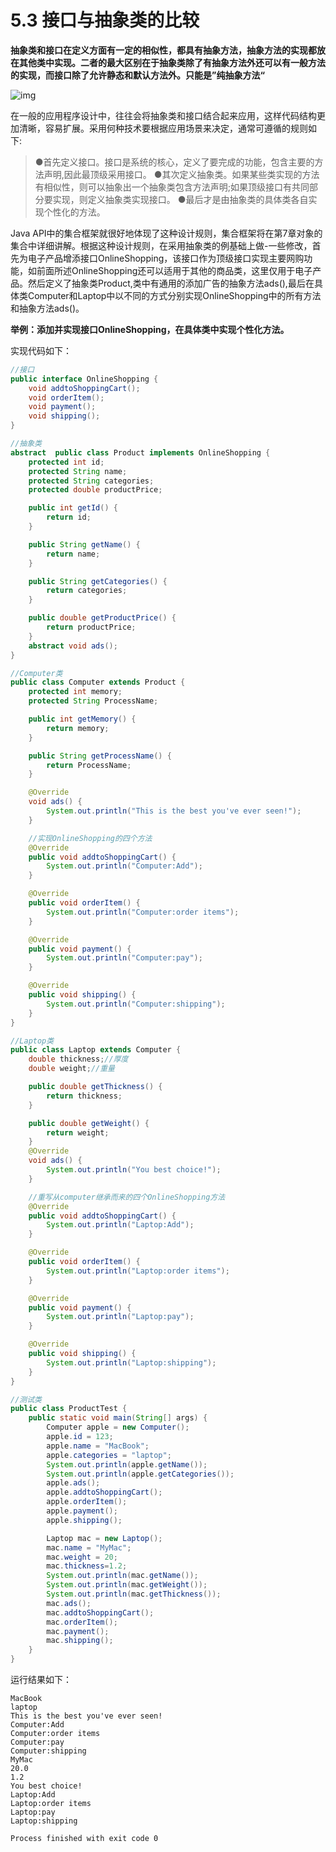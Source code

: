 

# 5.3 接口与抽象类的比较

**抽象类和接口在定义方面有一定的相似性，都具有抽象方法，抽象方法的实现都放在其他类中实现。二者的最大区别在于抽象类除了有抽象方法外还可以有一般方法的实现，而接口除了允许静态和默认方法外。只能是”纯抽象方法“**

![img](https://note-image-1307786938.cos.ap-beijing.myqcloud.com/typora/%209f52894260634e1a814400c3716441e0.png)

在一般的应用程序设计中，往往会将抽象类和接口结合起来应用，这样代码结构更加清晰，容易扩展。采用何种技术要根据应用场景来决定，通常可遵循的规则如下:

> ●首先定义接口。接口是系统的核心，定义了要完成的功能，包含主要的方法声明,因此最顶级采用接口。
> ●其次定义抽象类。如果某些类实现的方法有相似性，则可以抽象出一个抽象类包含方法声明;如果顶级接口有共同部分要实现，则定义抽象类实现接口。
> ●最后才是由抽象类的具体类各自实现个性化的方法。

Java API中的集合框架就很好地体现了这种设计规则，集合框架将在第7章对象的集合中详细讲解。根据这种设计规则，在采用抽象类的例基础上做-一些修改，首先为电子产品增添接口OnlineShopping，该接口作为顶级接口实现主要网购功能，如前面所述OnlineShopping还可以适用于其他的商品类，这里仅用于电子产品。然后定义了抽象类Product,类中有通用的添加广告的抽象方法ads(),最后在具体类Computer和Laptop中以不同的方式分别实现OnlineShopping中的所有方法和抽象方法ads()。

**举例：添加并实现接口OnlineShopping，在具体类中实现个性化方法。**

实现代码如下：

```java
//接口
public interface OnlineShopping {
    void addtoShoppingCart();
    void orderItem();
    void payment();
    void shipping();
}

//抽象类
abstract  public class Product implements OnlineShopping {
    protected int id;
    protected String name;
    protected String categories;
    protected double productPrice;

    public int getId() {
        return id;
    }

    public String getName() {
        return name;
    }

    public String getCategories() {
        return categories;
    }

    public double getProductPrice() {
        return productPrice;
    }
    abstract void ads();
}

//Computer类
public class Computer extends Product {
    protected int memory;
    protected String ProcessName;

    public int getMemory() {
        return memory;
    }

    public String getProcessName() {
        return ProcessName;
    }

    @Override
    void ads() {
        System.out.println("This is the best you've ever seen!");
    }

    //实现OnlineShopping的四个方法
    @Override
    public void addtoShoppingCart() {
        System.out.println("Computer:Add");
    }

    @Override
    public void orderItem() {
        System.out.println("Computer:order items");
    }

    @Override
    public void payment() {
        System.out.println("Computer:pay");
    }

    @Override
    public void shipping() {
        System.out.println("Computer:shipping");
    }
}

//Laptop类
public class Laptop extends Computer {
    double thickness;//厚度
    double weight;//重量

    public double getThickness() {
        return thickness;
    }

    public double getWeight() {
        return weight;
    }
    @Override
    void ads() {
        System.out.println("You best choice!");
    }

    //重写从computer继承而来的四个OnlineShopping方法
    @Override
    public void addtoShoppingCart() {
        System.out.println("Laptop:Add");
    }

    @Override
    public void orderItem() {
        System.out.println("Laptop:order items");
    }

    @Override
    public void payment() {
        System.out.println("Laptop:pay");
    }

    @Override
    public void shipping() {
        System.out.println("Laptop:shipping");
    }
}

//测试类
public class ProductTest {
    public static void main(String[] args) {
        Computer apple = new Computer();
        apple.id = 123;
        apple.name = "MacBook";
        apple.categories = "laptop";
        System.out.println(apple.getName());
        System.out.println(apple.getCategories());
        apple.ads();
        apple.addtoShoppingCart();
        apple.orderItem();
        apple.payment();
        apple.shipping();

        Laptop mac = new Laptop();
        mac.name = "MyMac";
        mac.weight = 20;
        mac.thickness=1.2;
        System.out.println(mac.getName());
        System.out.println(mac.getWeight());
        System.out.println(mac.getThickness());
        mac.ads();
        mac.addtoShoppingCart();
        mac.orderItem();
        mac.payment();
        mac.shipping();
    }
}
```

运行结果如下：

```
MacBook
laptop
This is the best you've ever seen!
Computer:Add
Computer:order items
Computer:pay
Computer:shipping
MyMac
20.0
1.2
You best choice!
Laptop:Add
Laptop:order items
Laptop:pay
Laptop:shipping

Process finished with exit code 0
```

